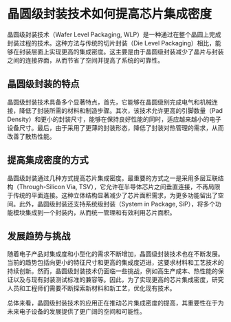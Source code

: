 # 晶圆级封装技术如何提高芯片集成密度

晶圆级封装技术（Wafer Level Packaging, WLP）是一种通过在整个晶圆上完成封装过程的技术。这种方法与传统的切片封装（Die Level Packaging）相比，能够在封装层面上实现更高的集成密度。这主要是由于晶圆级封装减少了晶片与封装之间的连接界面，从而节省了空间并提高了系统的可靠性。

## 晶圆级封装的特点

晶圆级封装技术具备多个显著特点，首先，它能够在晶圆级别完成电气和机械连接，降低了封装所需的材料和制造步骤。其次，该技术允许更高的引脚数量（Pad Density）和更小的封装尺寸，能够在保持良好性能的同时，适应越来越小的电子设备尺寸。最后，由于采用了更薄的封装形态，降低了封装对热管理的需求，从而改善了散热性能。

## 提高集成密度的方式

晶圆级封装通过几种方式提高芯片集成密度。最重要的方式之一是采用多层互联结构（Through-Silicon Via, TSV），它允许在半导体芯片之间垂直连接，不再局限于传统的平面连接。这种立体结构显著减少了芯片面积需求，为更多功能留出了空间。此外，晶圆级封装还支持系统级封装（System in Package, SiP），将多个功能模块集成到一个封装内，从而统一管理和有效利用芯片面积。

## 发展趋势与挑战

随着电子产品对集成度和小型化的需求不断增加，晶圆级封装技术也在不断发展。当前的趋势包括向更小的特征尺寸和更高的集成度迈进，这要求材料和工艺技术的持续创新。然而，晶圆级封装技术仍面临一些挑战，例如高生产成本、热性能的保证以及与现有封装测试标准的兼容等。因此，为了实现更高的芯片集成密度，研究人员和工程师们需要不断探索新材料和新工艺，优化现有技术。

总体来看，晶圆级封装技术的应用正在推动芯片集成密度的提高，其重要性在于为未来电子设备的发展提供了更广阔的空间和可能性。